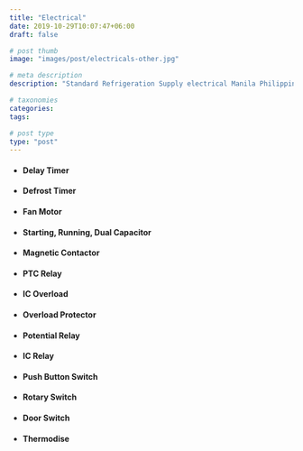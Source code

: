 ```yaml
---
title: "Electrical"
date: 2019-10-29T10:07:47+06:00
draft: false

# post thumb
image: "images/post/electricals-other.jpg"

# meta description
description: "Standard Refrigeration Supply electrical Manila Philippines"

# taxonomies
categories:
tags:

# post type
type: "post"
---
```


- #### Delay Timer

- #### Defrost Timer

- #### Fan Motor

- #### Starting, Running, Dual Capacitor

- #### Magnetic Contactor

- #### PTC Relay

- #### IC Overload

- #### Overload Protector

- #### Potential Relay

- #### IC Relay

- #### Push Button Switch

- #### Rotary Switch

- #### Door Switch

- #### Thermodise
